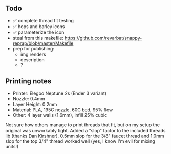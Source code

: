 
## Todo

* ✅ complete thread fit testing
* ✅ hops and barley icons
* ✅ parameterize the icon
* steal from this makefile: https://github.com/revarbat/snappy-reprap/blob/master/Makefile
* prep for publishing:
  * img renders
  * description
  * ?
 
## Printing notes

* Printer: Elegoo Neptune 2s (Ender 3 variant)
* Nozzle: 0.4mm
* Layer Height: 0.2mm
* Material: PLA, 195C nozzle, 60C bed, 95% flow
* Other: 4 layer walls (1.6mm), infill 25% cubic

Not sure how others manage to print threads that fit, but on my setup the original was unworkably tight. Added a "slop" factor to the included threads lib (thanks Dan Kirshner). 0.5mm slop for the 3/8" faucet thread and 1.0mm slop for the top 3/4" thread worked well (yes, I know I'm evil for mixing units!)



